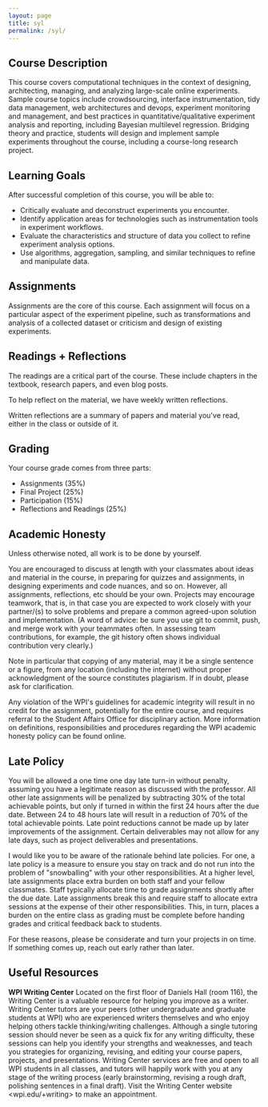 ```yaml
---
layout: page
title: syl
permalink: /syl/
---
```


Course Description
---

This course covers computational techniques in the context of designing, architecting, managing, and analyzing large-scale online experiments. Sample course topics include crowdsourcing, interface instrumentation, tidy data management, web architectures and devops, experiment monitoring and management, and best practices in quantitative/qualitative experiment analysis and reporting, including Bayesian multilevel regression. Bridging theory and practice, students will design and implement sample experiments throughout the course, including a course-long research project.

Learning Goals
---

After successful completion of this course, you will be able to:

- Critically evaluate and deconstruct experiments you encounter.
- Identify application areas for technologies such as instrumentation tools in experiment workflows.
- Evaluate the characteristics and structure of data you collect to refine experiment analysis options.
- Use algorithms, aggregation, sampling, and similar techniques to refine and manipulate data.

Assignments
---
Assignments are the core of this course. Each assignment will focus on a particular aspect of the experiment pipeline, such as transformations and analysis of a collected dataset or criticism and design of existing experiments. 

Readings + Reflections
---
The readings are a critical part of the course. 
These include chapters in the textbook, research papers, and even blog posts.

To help reflect on the material, we have weekly written reflections.

Written reflections are a summary of papers and material you've read, either in the class or outside of it.

Grading
---

Your course grade comes from three parts:

- Assignments (35%)
- Final Project (25%)
- Participation (15%)
- Reflections and Readings (25%)

Academic Honesty
---

Unless otherwise noted, all work is to be done by yourself.

You are encouraged to discuss at length with your classmates about ideas and material in the course, in preparing for quizzes and assignments, in designing experiments and code nuances, and so on. However, all assignments, reflections, etc should be your own. Projects may encourage teamwork, that is, in that case you are expected to work closely with your partner/(s) to solve problems and prepare a common agreed-upon solution and implementation. (A word of advice: be sure you use git to commit, push, and merge work with your teammates often. In assessing team contributions, for example, the git history often shows individual contribution very clearly.)

Note in particular that copying of any material, may it be a single sentence or a figure, from any location (including the internet) without proper acknowledgment of the source constitutes plagiarism. If in doubt, please ask for clarification.

Any violation of the WPI's guidelines for academic integrity will result in no credit for the assignment, potentially for the entire course, and requires referral to the Student Affairs Office for disciplinary action. More information on definitions, responsibilities and procedures regarding the WPI academic honesty policy can be found online.

Late Policy
---

You will be allowed a one time one day late turn-in without penalty, assuming you have a legitimate reason as discussed with the professor. All other late assignments will be penalized by subtracting 30% of the total achievable points, but only if turned in within the first 24 hours after the due date. Between 24 to 48 hours late will result in a reduction of 70% of the total achievable points. Late point reductions cannot be made up by later improvements of the assignment. Certain deliverables may not allow for any late days, such as project deliverables and presentations.

I would like you to be aware of the rationale behind late policies. For one, a late policy is a measure to ensure you stay on track and do not run into the problem of "snowballing" with your other responsibilities. At a higher level, late assignments place extra burden on both staff and your fellow classmates. Staff typically allocate time to grade assignments shortly after the due date. Late assignments break this and require staff to allocate extra sessions at the expense of their other responsibilities. This, in turn, places a burden on the entire class as grading must be complete before handing grades and critical feedback back to students.

For these reasons, please be considerate and turn your projects in on time. If something comes up, reach out early rather than later.

Useful Resources
---

**WPI Writing Center** 
Located on the first floor of Daniels Hall (room 116), the Writing Center is a valuable resource for helping you improve as a writer. Writing Center tutors are your peers (other undergraduate and graduate students at WPI) who are experienced writers themselves and who enjoy helping others tackle thinking/writing challenges. Although a single tutoring session should never be seen as a quick fix for any writing difficulty, these sessions can help you identify your strengths and weaknesses, and teach you strategies for organizing, revising, and editing your course papers, projects, and presentations. Writing Center services are free and open to all WPI students in all classes, and tutors will happily work with you at any stage of the writing process (early brainstorming, revising a rough draft, polishing sentences in a final draft). Visit the Writing Center website <wpi.edu/+writing> to make an appointment.
